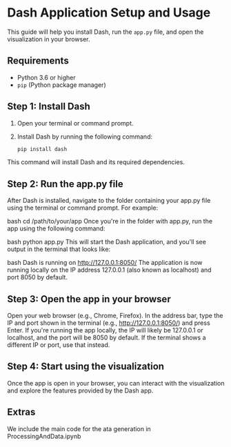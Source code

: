 # Dash Application Setup and Usage

This guide will help you install Dash, run the `app.py` file, and open the visualization in your browser.

## Requirements

- Python 3.6 or higher
- `pip` (Python package manager)

## Step 1: Install Dash

1. Open your terminal or command prompt.
2. Install Dash by running the following command:

   ```bash
   pip install dash
This command will install Dash and its required dependencies.

## Step 2: Run the app.py file
After Dash is installed, navigate to the folder containing your app.py file using the terminal or command prompt. For example:

bash
cd /path/to/your/app
Once you're in the folder with app.py, run the app using the following command:

bash
python app.py
This will start the Dash application, and you'll see output in the terminal that looks like:

bash
Dash is running on http://127.0.0.1:8050/
The application is now running locally on the IP address 127.0.0.1 (also known as localhost) and port 8050 by default.

## Step 3: Open the app in your browser
Open your web browser (e.g., Chrome, Firefox).
In the address bar, type the IP and port shown in the terminal (e.g., http://127.0.0.1:8050/) and press Enter.
If you're running the app locally, the IP will likely be 127.0.0.1 or localhost, and the port will be 8050 by default.
If the terminal shows a different IP or port, use that instead.
## Step 4: Start using the visualization
Once the app is open in your browser, you can interact with the visualization and explore the features provided by the Dash app.
## Extras
We include the main code for the ata generation in ProcessingAndData.ipynb

